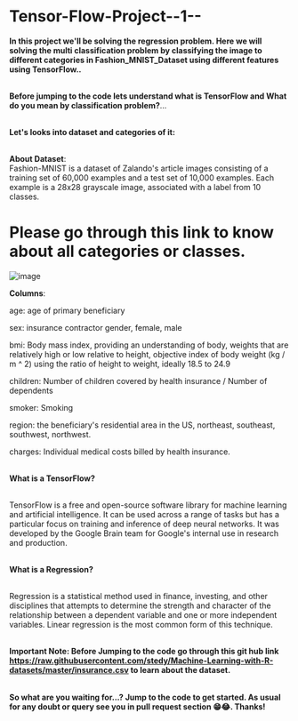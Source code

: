 # Tensor-Flow-Project--1--

<table>
  
**In this project we'll be solving the regression problem. Here we will solving the multi classification problem by classifying the image to different categories in Fashion_MNIST_Dataset using different features using TensorFlow..** <br></br>

**Before jumping to the code lets understand what is TensorFlow and What do you mean by classification problem?**...<br></br>

**Let's looks into dataset and categories of it:** <br></br>

**About Dataset**: <br>
Fashion-MNIST is a dataset of Zalando's article images consisting of a training set of 60,000 examples and a test set of 10,000 examples. Each example is a 28x28 grayscale image, associated with a label from 10 classes. <br>

# Please go through this link to know about all categories or classes.
![image](https://github.com/user-attachments/assets/1772e443-e561-4cda-8327-94b589a7605a)


**Columns**: <br>

age: age of primary beneficiary <br>

sex: insurance contractor gender, female, male <br>

bmi: Body mass index, providing an understanding of body, weights that are relatively high or low relative to height, objective index of body weight (kg / m ^ 2) using the ratio of height to weight, ideally 18.5 to 24.9 <br>

children: Number of children covered by health insurance / Number of dependents <br>

smoker: Smoking <br>

region: the beneficiary's residential area in the US, northeast, southeast, southwest, northwest. <br>

charges: Individual medical costs billed by health insurance. <br></br>

**What is a TensorFlow?** <br></br>

TensorFlow is a free and open-source software library for machine learning and artificial intelligence. It can be used across a range of tasks but has a particular focus on training and inference of deep neural networks. It was developed by the Google Brain team for Google's internal use in research and production. <br></br>

**What is a Regression?** <br></br>

Regression is a statistical method used in finance, investing, and other disciplines that attempts to determine the strength and character of the relationship between a dependent variable and one or more independent variables. Linear regression is the most common form of this technique. <br></br>

**Important Note: Before Jumping to the code go through this git hub link https://raw.githubusercontent.com/stedy/Machine-Learning-with-R-datasets/master/insurance.csv to learn about the dataset.**

</table>

**So what are you waiting for...? Jump to the code to get started. As usual for any doubt or query see you in pull request section 😁😂. Thanks!**


